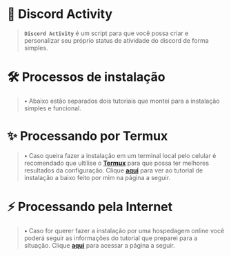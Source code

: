 <h1>🌙 Discord Activity</h1>

> **`Discord Activity`** é um script para que você possa criar e personalizar seu próprio status de atividade do discord de forma simples.

<h1>🛠️ Processos de instalação</h1>

> **•** Abaixo estão separados dois tutoriais que montei para a instalação simples e funcional.
<h1>✨ Processando por Termux</h1>

> **•** Caso queira fazer a instalação em um terminal local pelo celular é recomendado que ultilise o <b><a href="https://termux.com">Termux</a></b> para que possa ter melhores resultados da configuração. Clique <b><a href="https://github.com/TCDhub/Discord-Activity/blob/main/termux/README.md">aqui</a></b> para ver ao tutorial de instalação a baixo feito por mim na página a seguir.
<h1>⚡ Processando pela Internet</h1>

> **•** Caso for querer fazer a instalação por uma hospedagem online você poderá seguir as informações do tutorial que preparei para a situação. Clique <b><a href="https://github.com/TCDhub/Discord-Activity/blob/main/others/README.md">aqui</a></b> para acessar a página a seguir.
